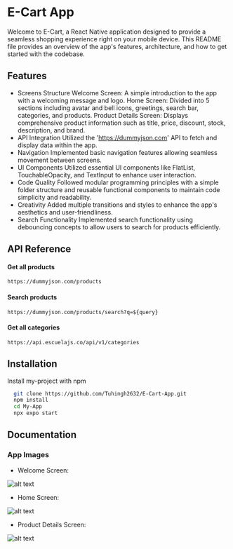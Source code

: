# E-Cart App

Welcome to E-Cart, a React Native application designed to provide a seamless shopping experience right on your mobile device. This README file provides an overview of the app's features, architecture, and how to get started with the codebase.

## Features

- Screens Structure
  Welcome Screen: A simple introduction to the app with a welcoming message and logo.
  Home Screen: Divided into 5 sections including avatar and bell icons, greetings, search bar, categories, and products.
  Product Details Screen: Displays comprehensive product information such as title, price, discount, stock, description, and brand.
- API Integration
  Utilized the 'https://dummyjson.com' API to fetch and display data within the app.
- Navigation
  Implemented basic navigation features allowing seamless movement between screens.
- UI Components
  Utilized essential UI components like FlatList, TouchableOpacity, and TextInput to enhance user interaction.
- Code Quality
  Followed modular programming principles with a simple folder structure and reusable functional components to maintain code simplicity and readability.
- Creativity
  Added multiple transitions and styles to enhance the app's aesthetics and user-friendliness.
- Search Functionality
  Implemented search functionality using debouncing concepts to allow users to search for products efficiently.

## API Reference

#### Get all products

```http
https://dummyjson.com/products
```

#### Search products

```http
https://dummyjson.com/products/search?q=${query}
```

#### Get all categories

```http
https://api.escuelajs.co/api/v1/categories
```

## Installation

Install my-project with npm

```bash
  git clone https://github.com/Tuhingh2632/E-Cart-App.git
  npm install
  cd My-App
  npx expo start
```

## Documentation

### App Images

- Welcome Screen:

![alt text](<assets/App Images/WhatsApp Image 2024-05-02 at 15.31.15_a51eaf7e.jpg>)

- Home Screen:

![alt text](<assets/App Images/WhatsApp Image 2024-05-02 at 15.31.15_b06ea973.jpg>)

- Product Details Screen:

![alt text](<assets/App Images/WhatsApp Image 2024-05-02 at 15.31.15_6bfa50c9.jpg>)
